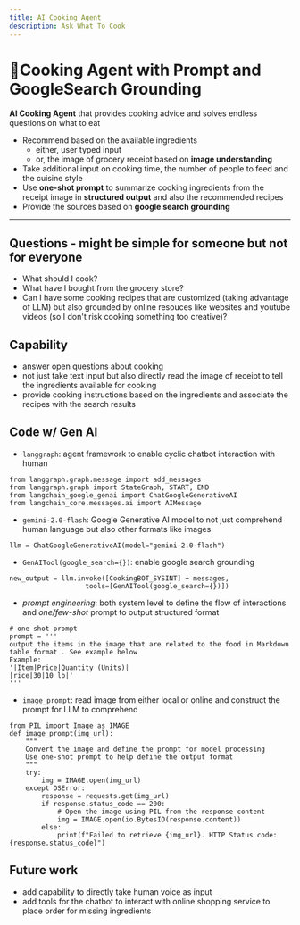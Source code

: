 ```yaml
---
title: AI Cooking Agent
description: Ask What To Cook
---
```

# &#127859;Cooking Agent with Prompt and GoogleSearch Grounding

**AI Cooking Agent** that provides cooking advice and solves endless questions on what to eat
* Recommend based on the available ingredients
    * either, user typed input
    * or, the image of grocery receipt based on **image understanding**
* Take additional input on cooking time, the number of people to feed and the cuisine style
* Use **one-shot prompt** to summarize cooking ingredients from the receipt image in **structured output** and also the recommended recipes 
* Provide the sources based on **google search grounding**
  
---

## Questions - might be simple for someone but not for everyone
* What should I cook?
* What have I bought from the grocery store?
* Can I have some cooking recipes that are customized (taking advantage of LLM) but also grounded by online resouces like websites and youtube videos (so I don't risk cooking something too creative)?

## Capability
* answer open questions about cooking
* not just take text input but also directly read the image of receipt to tell the ingredients available for cooking
* provide cooking instructions based on the ingredients and associate the recipes with the search results

## Code w/ Gen AI
* `langgraph`: agent framework to enable cyclic chatbot interaction with human
```
from langgraph.graph.message import add_messages
from langgraph.graph import StateGraph, START, END
from langchain_google_genai import ChatGoogleGenerativeAI
from langchain_core.messages.ai import AIMessage
```
* `gemini-2.0-flash`: Google Generative AI model to not just comprehend human language but also other formats like images
```
llm = ChatGoogleGenerativeAI(model="gemini-2.0-flash")
```
* `GenAITool(google_search={})`:  enable google search grounding
```
new_output = llm.invoke([CookingBOT_SYSINT] + messages,
                   tools=[GenAITool(google_search={})])
```
* *prompt engineering*: both system level to define the flow of interactions and *one/few-shot* prompt to output structured format
```
# one shot prompt
prompt = '''
output the items in the image that are related to the food in Markdown table format . See example below
Example:
'|Item|Price|Quantity (Units)|
|rice|30|10 lb|'
'''
```
* `image_prompt`: read image from either local or online and construct the prompt for LLM to comprehend
```
from PIL import Image as IMAGE
def image_prompt(img_url):
    """
    Convert the image and define the prompt for model processing
    Use one-shot prompt to help define the output format
    """
    try:
        img = IMAGE.open(img_url)
    except OSError:
        response = requests.get(img_url)
        if response.status_code == 200:
            # Open the image using PIL from the response content
            img = IMAGE.open(io.BytesIO(response.content))
        else:
            print(f"Failed to retrieve {img_url}. HTTP Status code: {response.status_code}")
```

## Future work
* add capability to directly take human voice as input
* add tools for the chatbot to interact with online shopping service to place order for missing ingredients




